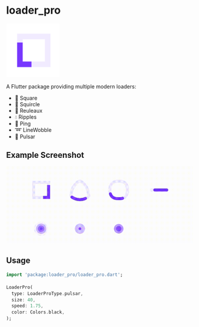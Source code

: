 # loader_pro

![Loader Pro Logo](doc/logo.png)

A Flutter package providing multiple modern loaders:
- 🔳 Square
- 🔵 Squircle
- 🔺 Reuleaux
- 💧 Ripples
- 📡 Ping
- ➿ LineWobble
- 🌌 Pulsar

## Example Screenshot

![Loader Pro in action](doc/screenshot.gif)

## Usage

```dart
import 'package:loader_pro/loader_pro.dart';

LoaderPro(
  type: LoaderProType.pulsar,
  size: 40,
  speed: 1.75,
  color: Colors.black,
);
